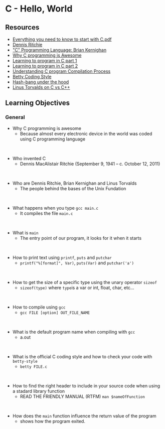 # C - Hello, World
## Resources
* [Everything you need to know to start with C.pdf](https://s3.eu-west-3.amazonaws.com/hbtn.intranet/uploads/misc/2021/1/d801279f75de6a982a55d752dfd3632909f720f0.pdf?X-Amz-Algorithm=AWS4-HMAC-SHA256&X-Amz-Credential=AKIA4MYA5JM5DUTZGMZG%2F20231220%2Feu-west-3%2Fs3%2Faws4_request&X-Amz-Date=20231220T011715Z&X-Amz-Expires=86400&X-Amz-SignedHeaders=host&X-Amz-Signature=c617397e09716d91e6215b9b681eda3560ba1fdf2939e389ec7f06bbab16229d)
* [Dennis Ritchie](https://en.wikipedia.org/wiki/Dennis_Ritchie)
* ["C" Programming Language: Brian Kernighan](https://www.youtube.com/watch?v=de2Hsvxaf8M&ab_channel=Computerphile)
* [Why C programming is Awesome](https://www.youtube.com/watch?v=smGalmxPVYc&ab_channel=ChrisHawkes)
* [Learning to program in C part 1](https://www.youtube.com/watch?v=rk2fK2IIiiQ&ab_channel=JonathanEngelsma)
* [Learning to program in C part 2](https://www.youtube.com/watch?v=FwpP_MsZWnU&ab_channel=JonathanEngelsma)
* [Understanding C program Compilation Process](https://www.youtube.com/watch?v=VDslRumKvRA&ab_channel=HowTo)
* [Betty Coding Style](https://github.com/hs-hq/Betty/wiki)
* [Hash-bang under the hood](https://twitter.com/unix_byte/status/1024147947393495040?s=21)
* [Linus Torvalds on C vs C++](https://harmful.cat-v.org/software/c++/linus)
## Learning Objectives
### General
* Why C programming is awesome
	* Because almost every electronic device in the world was coded using C programming language
<br />

* Who invented C
	* Dennis MacAlistair Ritchie (September 9, 1941 – c. October 12, 2011)
<br />

* Who are Dennis Ritchie, Brian Kernighan and Linus Torvalds
	* The people behind the bases of the Unix Fundation 
<br />

* What happens when you type `gcc main.c`
	* It compiles the file `main.c`
<br />

* What is `main`
	* The entry point of our program, it looks for it when it starts
<br />

* How to print text using `printf`, `puts` and `putchar`
	* `printf("%[format]", Var)`, `puts(Var)` and `putchar('a')`
<br />

* How to get the size of a specific type using the unary operator `sizeof`
	* `sizeof(type)` where `type`is a var or int, float, char, etc...
<br />

* How to compile using `gcc`
	* `gcc FILE [option] OUT_FILE_NAME`
<br />

* What is the default program name when compiling with `gcc`
	* a.out
<br />

* What is the official C coding style and how to check your code with `betty-style`
	* `betty FILE.c`
<br />

* How to find the right header to include in your source code when using a stadard library function
	* READ THE FRIENDLY MANUAL (RTFM) `man $nameOfFunction`
<br />

* How does the `main` function influence the return value of the program
	* shows how the program exited.

	
